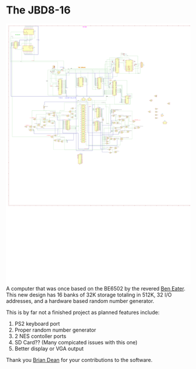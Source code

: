 # The JBD8-16
![Current Design](Schematic.svg)
A computer that was once based on the BE6502 by the revered [Ben Eater](https://eater.net/).
This new design has 16 banks of 32K storage totaling in 512K, 32 I/O addresses, and a hardware based random number generator.

This is by far not a finished project as planned features include:
1. PS2 keyboard port
2. Proper random number generator
3. 2 NES contoller ports
4. SD Card??  (Many compicated issues with this one)
5. Better display or VGA output


Thank you [Brian Dean](https://github.com/NonzeroCornet) for your contributions to the software.
